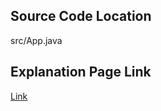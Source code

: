 ## Source Code Location

src/App.java

## Explanation Page Link

[Link](https://lunareclipse000.wordpress.com/2024/01/18/10816/)